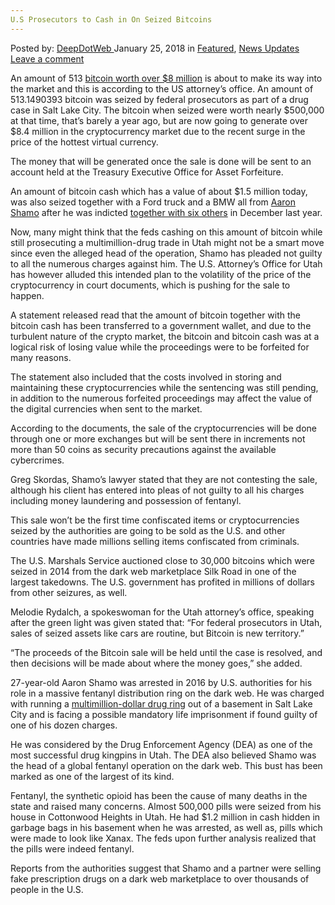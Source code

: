 ```yaml
---
U.S Prosecutors to Cash in On Seized Bitcoins
---
```

<article class="post-listing post-24542 post type-post status-publish format-standard has-post-thumbnail hentry category-deepdot-news category-news-updates tag-bitcoins tag-cash tag-prosecutors tag-seized">
<div class="post-inner">
<p class="post-meta">
<span>Posted by: <a href="https://www.deepdotweb.com/author/admin/" title="">DeepDotWeb </a></span>
<span>January 25, 2018</span>
<span>in <a href="https://www.deepdotweb.com/category/deepdot-news/" rel="category tag">Featured</a>, <a href="https://www.deepdotweb.com/category/news-updates/" rel="category tag">News Updates</a></span>
<span><a href="https://www.deepdotweb.com/2018/01/25/u-s-prosecutors-cash-seized-bitcoins/#respond">Leave a comment</a></span>
</p>
<div class="clear"></div>
<div class="entry">
<p>An amount of 513 <a href="https://www.deepdotweb.com/2018/01/05/feds-sell-alleged-darknet-dealers-bitcoin/">bitcoin worth over $8 million</a> is about to make its way into the market and this is according to the US attorney’s office. An amount of 513.1490393 bitcoin was seized by federal prosecutors as part of a drug case in Salt Lake City. The bitcoin when seized were worth nearly $500,000 at that time, that’s barely a year ago, but are now going to generate over $8.4 million in the cryptocurrency market due to the recent surge in the price of the hottest virtual currency.</p>
<p>The money that will be generated once the sale is done will be sent to an account held at the Treasury Executive Office for Asset Forfeiture.</p>
<p>An amount of bitcoin cash which has a value of about $1.5 million today, was also seized together with a Ford truck and a BMW all from <a href="http://www.forexlive.com/news/!/us-government-to-sell-513-bitcoin-in-dark-web-seizure-20180107">Aaron Shamo</a> after he was indicted <a href="https://www.deepdotweb.com/2017/12/11/darknet-opioid-ring-suspect-stay-jail-trial/">together with six others</a> in December last year.</p>
<p>Now, many might think that the feds cashing on this amount of bitcoin while still prosecuting a multimillion-drug trade in Utah might not be a smart move since even the alleged head of the operation, Shamo has pleaded not guilty to all the numerous charges against him. The U.S. Attorney’s Office for Utah has however alluded this intended plan to the volatility of the price of the cryptocurrency in court documents, which is pushing for the sale to happen.</p>
<p>A statement released read that the amount of bitcoin together with the bitcoin cash has been transferred to a government wallet, and due to the turbulent nature of the crypto market, the bitcoin and bitcoin cash was at a logical risk of losing value while the proceedings were to be forfeited for many reasons.</p>
<p>The statement also included that the costs involved in storing and maintaining these cryptocurrencies while the sentencing was still pending, in addition to the numerous forfeited proceedings may affect the value of the digital currencies when sent to the market.</p>
<p>According to the documents, the sale of the cryptocurrencies will be done through one or more exchanges but will be sent there in increments not more than 50 coins as security precautions against the available cybercrimes.</p>
<p>Greg Skordas, Shamo’s lawyer stated that they are not contesting the sale, although his client has entered into pleas of not guilty to all his charges including money laundering and possession of fentanyl.</p>
<p>This sale won’t be the first time confiscated items or cryptocurrencies seized by the authorities are going to be sold as the U.S. and other countries have made millions selling items confiscated from criminals.</p>
<p>The U.S. Marshals Service auctioned close to 30,000 bitcoins which were seized in 2014 from the dark web marketplace Silk Road in one of the largest takedowns. The U.S. government has profited in millions of dollars from other seizures, as well.</p>
<p>Melodie Rydalch, a spokeswoman for the Utah attorney’s office, speaking after the green light was given stated that: “For federal prosecutors in Utah, sales of seized assets like cars are routine, but Bitcoin is new territory.”</p>
<p>“The proceeds of the Bitcoin sale will be held until the case is resolved, and then decisions will be made about where the money goes,” she added.</p>
<p>27-year-old Aaron Shamo was arrested in 2016 by U.S. authorities for his role in a massive fentanyl distribution ring on the dark web. He was charged with running a <a href="https://www.deepdotweb.com/2017/12/06/28-overdose-death-linked-darknet-drug-ring-utah/"> multimillion-dollar drug ring</a> out of a basement in Salt Lake City and is facing a possible mandatory life imprisonment if found guilty of one of his dozen charges.</p>
<p>He was considered by the Drug Enforcement Agency (DEA) as one of the most successful drug kingpins in Utah. The DEA also believed Shamo was the head of a global fentanyl operation on the dark web. This bust has been marked as one of the largest of its kind.</p>
<p>Fentanyl, the synthetic opioid has been the cause of many deaths in the state and raised many concerns. Almost 500,000 pills were seized from his house in Cottonwood Heights in Utah. He had $1.2 million in cash hidden in garbage bags in his basement when he was arrested, as well as, pills which were made to look like Xanax. The feds upon further analysis realized that the pills were indeed fentanyl.</p>
<p>Reports from the authorities suggest that Shamo and a partner were selling fake prescription drugs on a dark web marketplace to over thousands of people in the U.S.</p>
</div>
<span style="display:none"><a href="https://www.deepdotweb.com/tag/bitcoins/" rel="tag">bitcoins</a> <a href="https://www.deepdotweb.com/tag/cash/" rel="tag">cash</a> <a href="https://www.deepdotweb.com/tag/prosecutors/" rel="tag">prosecutors</a> <a href="https://www.deepdotweb.com/tag/seized/" rel="tag">seized</a></span> <span style="display:none" class="updated">2018-01-25</span>
<div style="display:none" class="vcard author" itemprop="author" itemscope itemtype="http://schema.org/Person"><strong class="fn" itemprop="name">